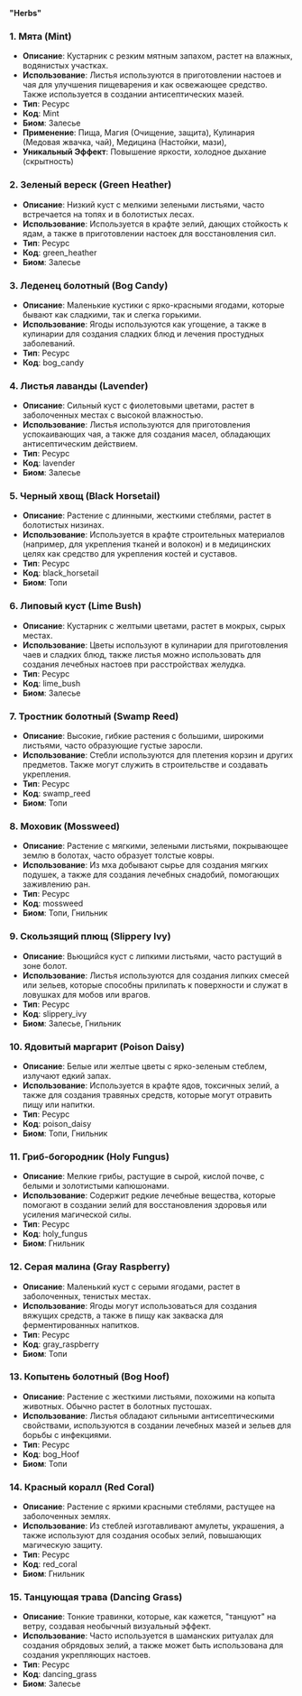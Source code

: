 **"Herbs"**


### 1. **Mята** (Mint)  
- **Описание**: Кустарник с резким мятным запахом, растет на влажных, водянистых участках.  
- **Использование**: Листья используются в приготовлении настоев и чая для улучшения пищеварения и как освежающее средство. Также используется в создании антисептических мазей.
- **Тип**: Ресурс
- **Код**: Mint 
- **Биом**: Залесье
- **Применение**: Пища, Магия (Очищение, защита), Кулинария (Медовая жвачка, чай), Медицина (Настойки, мази), 
- **Уникальный Эффект**: Повышение яркости, холодное дыхание (скрытность) 

### 2. **Зеленый вереск** (Green Heather)  
- **Описание**: Низкий куст с мелкими зелеными листьями, часто встречается на топях и в болотистых лесах.  
- **Использование**: Используется в крафте зелий, дающих стойкость к ядам, а также в приготовлении настоек для восстановления сил.
- **Тип**: Ресурс
- **Код**: green_heather  
- **Биом**: Залесье

### 3. **Леденец болотный** (Bog Candy)  
- **Описание**: Маленькие кустики с ярко-красными ягодами, которые бывают как сладкими, так и слегка горькими.  
- **Использование**: Ягоды используются как угощение, а также в кулинарии для создания сладких блюд и лечения простудных заболеваний.
- **Тип**: Ресурс
- **Код**: bog_candy

### 4. **Листья лаванды** (Lavender)  
- **Описание**: Сильный куст с фиолетовыми цветами, растет в заболоченных местах с высокой влажностью.  
- **Использование**: Листья используются для приготовления успокаивающих чая, а также для создания масел, обладающих антисептическим действием.
- **Тип**: Ресурс
- **Код**: lavender 
- **Биом**: Залесье

### 5. **Черный хвощ** (Black Horsetail)  
- **Описание**: Растение с длинными, жесткими стеблями, растет в болотистых низинах.  
- **Использование**: Используется в крафте строительных материалов (например, для укрепления тканей и волокон) и в медицинских целях как средство для укрепления костей и суставов.
- **Тип**: Ресурс
- **Код**: black_horsetail   
- **Биом**: Топи

### 6. **Липовый куст** (Lime Bush)  
- **Описание**: Кустарник с желтыми цветами, растет в мокрых, сырых местах.  
- **Использование**: Цветы используют в кулинарии для приготовления чаев и сладких блюд, также листья можно использовать для создания лечебных настоев при расстройствах желудка.
- **Тип**: Ресурс
- **Код**: lime_bush   
- **Биом**: Залесье

### 7. **Тростник болотный** (Swamp Reed)  
- **Описание**: Высокие, гибкие растения с большими, широкими листьями, часто образующие густые заросли.  
- **Использование**: Стебли используются для плетения корзин и других предметов. Также могут служить в строительстве и создавать укрепления.
- **Тип**: Ресурс
- **Код**: swamp_reed 
- **Биом**: Топи

### 8. **Моховик** (Mossweed)  
- **Описание**: Растение с мягкими, зелеными листьями, покрывающее землю в болотах, часто образует толстые ковры.  
- **Использование**: Из мха добывают сырье для создания мягких подушек, а также для создания лечебных снадобий, помогающих заживлению ран.
- **Тип**: Ресурс
- **Код**: mossweed 
- **Биом**: Топи, Гнильник

### 9. **Скользящий плющ** (Slippery Ivy)  
- **Описание**: Вьющийся куст с липкими листьями, часто растущий в зоне болот.  
- **Использование**: Листья используются для создания липких смесей или зельев, которые способны прилипать к поверхности и служат в ловушках для мобов или врагов.
- **Тип**: Ресурс
- **Код**: slippery_ivy   
- **Биом**: Залесье, Гнильник

### 10. **Ядовитый маргарит** (Poison Daisy)  
- **Описание**: Белые или желтые цветы с ярко-зеленым стеблем, излучают едкий запах.  
- **Использование**: Используется в крафте ядов, токсичных зелий, а также для создания травяных средств, которые могут отравить пищу или напитки.
- **Тип**: Ресурс
- **Код**: poison_daisy 
- **Биом**: Топи, Гнильник

### 11. **Гриб-богородник** (Holy Fungus)  
- **Описание**: Мелкие грибы, растущие в сырой, кислой почве, с белыми и золотистыми капюшонами.  
- **Использование**: Содержит редкие лечебные вещества, которые помогают в создании зелий для восстановления здоровья или усиления магической силы.
- **Тип**: Ресурс
- **Код**: holy_fungus 
- **Биом**: Гнильник

### 12. **Серая малина** (Gray Raspberry)  
- **Описание**: Маленький куст с серыми ягодами, растет в заболоченных, тенистых местах.  
- **Использование**: Ягоды могут использоваться для создания вяжущих средств, а также в пищу как закваска для ферментированных напитков.
- **Тип**: Ресурс
- **Код**: gray_raspberry 
- **Биом**: Топи

### 13. **Копытень болотный** (Bog Hoof)  
- **Описание**: Растение с жесткими листьями, похожими на копыта животных. Обычно растет в болотных пустошах.  
- **Использование**: Листья обладают сильными антисептическими свойствами, используются в создании лечебных мазей и зельев для борьбы с инфекциями.
- **Тип**: Ресурс
- **Код**: bog_Hoof 
- **Биом**: Топи

### 14. **Красный коралл** (Red Coral)  
- **Описание**: Растение с яркими красными стеблями, растущее на заболоченных землях.  
- **Использование**: Из стеблей изготавливают амулеты, украшения, а также используют для создания особых зелий, повышающих магическую защиту.
- **Тип**: Ресурс
- **Код**: red_coral 
- **Биом**: Гнильник

### 15. **Танцующая трава** (Dancing Grass)  
- **Описание**: Тонкие травинки, которые, как кажется, "танцуют" на ветру, создавая необычный визуальный эффект.  
- **Использование**: Часто используется в шаманских ритуалах для создания обрядовых зелий, а также может быть использована для создания укрепляющих настоев.
- **Тип**: Ресурс
- **Код**: dancing_grass  
- **Биом**: Залесье
